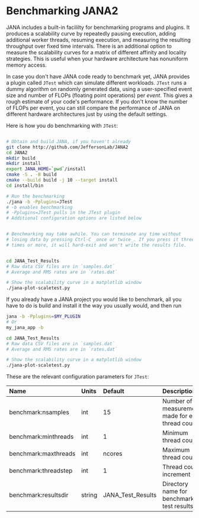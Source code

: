 # Benchmarking JANA2  <!-- {docsify-ignore-all} -->


JANA includes a built-in facililty for benchmarking programs and plugins. It produces a scalability curve by repeatedly pausing execution, adding additional worker threads, resuming execution, and measuring the resulting throughput over fixed time intervals. There is an additional option to measure the scalability curves for a matrix of different affinity and locality strategies. This is useful when your hardware architecture has nonuniform memory access.

In case you don't have JANA code ready to benchmark yet, JANA provides a plugin called `JTest` which can simulate different workloads. `JTest`  runs a dummy algorithm on randomly generated data, using a user-specified event size and number of FLOPs (floating point operations) per _event_. This gives a rough estimate of your code's performance. If you don't know the number of FLOPs per event, you can still compare the performance of JANA on different hardware architectures just by using the default settings.

Here is how you do benchmarking with `JTest`:

```bash

# Obtain and build JANA, if you haven't already
git clone http://github.com/JeffersonLab/JANA2
cd JANA2
mkdir build
mkdir install
export JANA_HOME=`pwd`/install
cmake -S . -B build
cmake --build build -j 10 --target install
cd install/bin

# Run the benchmarking
./jana -b -Pplugins=JTest
# -b enables benchmarking
# -Pplugins=JTest pulls in the JTest plugin
# Additional configuration options are listed below


# Benchmarking may take awhile. You can terminate any time without 
# losing data by pressing Ctrl-C _once or twice_. If you press it three
# times or more, it will hard-exit and won't write the results file.


cd JANA_Test_Results
# Raw data CSV files are in `samples.dat`
# Average and RMS rates are in `rates.dat`

# Show the scalability curve in a matplotlib window
./jana-plot-scaletest.py


```


If you already have a JANA project you would like to benchmark, all you have to do is build and install it the way you usually would, and then run

```bash
jana -b -Pplugins=$MY_PLUGIN
# Or
my_jana_app -b

cd JANA_Test_Results
# Raw data CSV files are in `samples.dat`
# Average and RMS rates are in `rates.dat`

# Show the scalability curve in a matplotlib window
./jana-plot-scaletest.py

```


These are the relevant configuration parameters for `JTest`:


| Name                 | Units  | Default           | Description                                       |
|:-------------------- |:------ |:----------------- |:------------------------------------------------- |
| benchmark:nsamples   | int    | 15                | Number of measurements made for each thread count |
| benchmark:minthreads | int    | 1                 | Minimum thread count                              |
| benchmark:maxthreads | int    | ncores            | Maximum thread count                              |
| benchmark:threadstep | int    | 1                 | Thread count increment                            |
| benchmark:resultsdir | string | JANA_Test_Results | Directory name for benchmark test results         |
